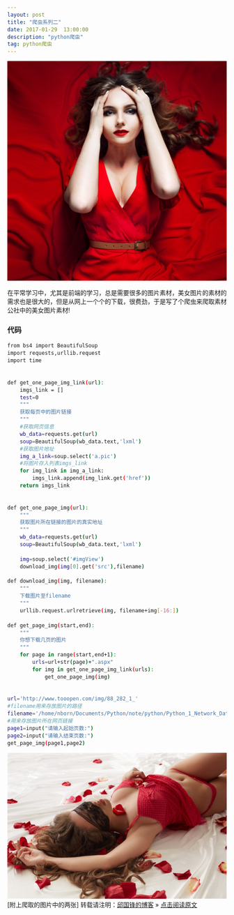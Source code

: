 ```yaml
---
layout: post
title: "爬虫系列二"
date: 2017-01-29  13:00:00
description: "python爬虫"
tag: python爬虫
---
```

![图片](/assets/active_images/python/img1.jpg)



在平常学习中，尤其是前端的学习，总是需要很多的图片素材，美女图片的素材的需求也是很大的，但是从网上一个个的下载，很费劲，于是写了个爬虫来爬取素材公社中的美女图片素材!
### 代码

```bash
from bs4 import BeautifulSoup
import requests,urllib.request
import time


def get_one_page_img_link(url):
    imgs_link = []
    test=0
    """
    获取每页中的图片链接
    """
    #获取网页信息
    wb_data=requests.get(url)
    soup=BeautifulSoup(wb_data.text,'lxml')
    #获取图片地址
    img_a_link=soup.select('a.pic')
    #将图片存入列表imgs_link
    for img_link in img_a_link:
        imgs_link.append(img_link.get('href'))
    return imgs_link


def get_one_page_img(url):
    """
    获取图片所在链接的图片的真实地址
    """
    wb_data=requests.get(url)
    soup=BeautifulSoup(wb_data.text,'lxml')

    img=soup.select('#imgView')
    download_img(img[0].get('src'),filename)

def download_img(img, filename):
    """
    下载图片至filename
    """
    urllib.request.urlretrieve(img, filename+img[-16:])

def get_page_img(start,end):
    """
    你想下载几页的图片
    """
    for page in range(start,end+1):
        urls=url+str(page)+".aspx"
        for img in get_one_page_img_link(urls):
            get_one_page_img(img)


url='http://www.tooopen.com/img/88_282_1_'
#filename用来存放图片的路径
filename='/home/nborn/Documents/Python/note/python/Python_1_Network_Data_Collection/Other/one_weeks/3/img/img'
#用来存放图片所在网页链接
page1=input("请输入起始页数:")
page2=input("请输入结束页数:")
get_page_img(page1,page2)
```

![图片](/assets/active_images/python/img2.jpg)
[附上爬取的图片中的两张]
转载请注明：[邱国锋的博客](http://qiuguofeng.com) » [点击阅读原文](http://qiuguofeng.com/2017/01/爬虫系列二/)
